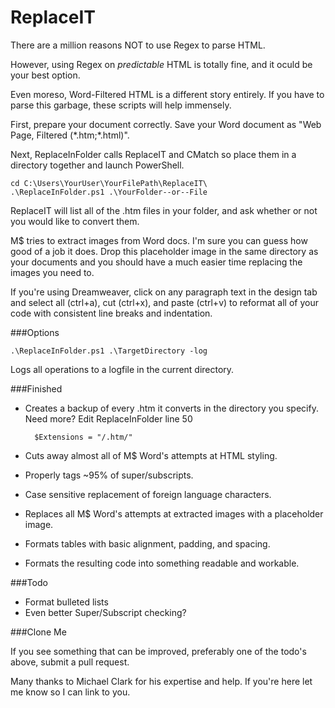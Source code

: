 # ReplaceIT

There are a million reasons NOT to use Regex to parse HTML.

However, using Regex on _predictable_ HTML is totally fine, and it oculd be your best option.

Even moreso, Word-Filtered HTML is a different story entirely. If you have to parse this garbage, these scripts will help immensely.

First, prepare your document correctly. Save your Word document as "Web Page, Filtered (\*.htm;\*.html)".

Next, ReplaceInFolder calls ReplaceIT and CMatch so place them in a directory together and launch PowerShell.

	cd C:\Users\YourUser\YourFilePath\ReplaceIT\
	.\ReplaceInFolder.ps1 .\YourFolder--or--File

ReplaceIT will list all of the .htm files in your folder, and ask whether or not you would like to convert them.

M$ tries to extract images from Word docs. I'm sure you can guess how good of a job it does. Drop this placeholder image in the same directory as your documents and you should have a much easier time replacing the images you need to.

If you're using Dreamweaver, click on any paragraph text in the design tab and select all (ctrl+a), cut (ctrl+x), and paste (ctrl+v) to reformat all of your code with consistent line breaks and indentation.

###Options

	.\ReplaceInFolder.ps1 .\TargetDirectory -log

Logs all operations to a logfile in the current directory.

###Finished

* Creates a backup of every .htm it converts in the directory you specify. Need more? Edit ReplaceInFolder line 50

		$Extensions = "/.htm/"

* Cuts away almost all of M$ Word's attempts at HTML styling.
* Properly tags ~95% of super/subscripts.
* Case sensitive replacement of foreign language characters.
* Replaces all M$ Word's attempts at extracted images with a placeholder image.
* Formats tables with basic alignment, padding, and spacing.
* Formats the resulting code into something readable and workable.

###Todo

* Format bulleted lists
* Even better Super/Subscript checking?

###Clone Me

If you see something that can be improved, preferably one of the todo's above, submit a pull request.

Many thanks to Michael Clark for his expertise and help. If you're here let me know so I can link to you.

